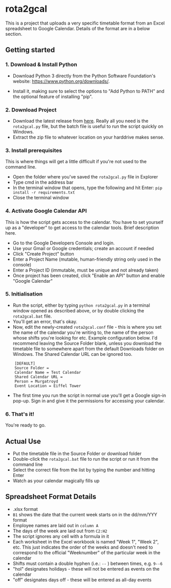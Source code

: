 # rota2gcal
This is a project that uploads a very specific timetable format from an Excel spreadsheet to Google Calendar. Details of the format are in a below section.

## Getting started

### 1. Download & Install Python

+ Download Python 3 directly from the Python Software Foundation's website: https://www.python.org/downloads/.

+ Install it, making sure to select the options to "Add Python to PATH" and the optional feature of installing "pip".

### 2. Download Project

+ Download the latest release from [here](https://github.com/nocalla/rota2gcal/releases). Really all you need is the `rota2gcal.py` file, but the batch file is useful to run the script quickly on Windows.
+ Extract the zip file to whatever location on your harddrive makes sense.

### 3. Install prerequisites

This is where things will get a little difficult if you're not used to the command line.
+ Open the folder where you've saved the `rota2gcal.py` file in Explorer
+ Type cmd in the address bar
+ In the terminal window that opens, type the following and hit Enter:
`pip install -r requirements.txt`
+ Close the terminal window

### 4. Activate Google Calendar API

This is how the script gets access to the calendar. You have to set yourself up as a "developer" to get access to the calendar tools. Brief description here.
+ Go to the Google Developers Console and login.
+ Use your Gmail or Google credentials; create an account if needed
+ Click "Create Project" button
+ Enter a Project Name (mutable, human-friendly string only used in the console)
+ Enter a Project ID (immutable, must be unique and not already taken)
+ Once project has been created, click "Enable an API" button and enable "Google Calendar"

### 5. Initialisation

+ Run the script, either by typing `python rota2gcal.py` in a terminal window opened as described above, or by double clicking the `rota2gcal.bat` file.
+ You'll get an error, that's okay.
+ Now, edit the newly-created `rota2gcal.conf` file - this is where you set the name of the calendar you're writing to, the name of the person whose shifts you're looking for etc. Example configuration below. I'd recommend leaving the Source Folder blank, unless you download the timetable file to somewhere apart from the default Downloads folder on Windows. The Shared Calendar URL can be ignored too.
```
    [DEFAULT]
    Source Folder =
    Calendar Name = Test Calendar
    Shared Calendar URL =
    Person = Murgatroyd
    Event Location = Eiffel Tower
```
+ The first time you run the script in normal use you'll get a Google sign-in pop-up. Sign in and give it the permissions for accessing your calendar.

### 6. That's it!

You're ready to go.

## Actual Use
+ Put the timetable file in the Source Folder or download folder
+ Double-click the `rota2gcal.bat` file to run the script or run it from the command line
+ Select the correct file from the list by typing the number and hitting Enter
+ Watch as your calendar magically fills up

## Spreadsheet Format Details
+ .xlsx format
+ `B1` shows the date that the current week starts on in the dd/mm/YYY format
+ Employee names are laid out in `column A`
+ The days of the week are laid out from `C2:H2`
+ The script ignores any cell with a formula in it
+ Each worksheet in the Excel workbook is named "Week 1", "Week 2", etc. This just indicates the order of the weeks and doesn't need to correspond to the official "Weeknumber" of the particular week in the calendar
+ Shifts must contain a double hyphen (i.e.: `--` ) between times, e.g. `9--6`
+ "hol" designates holidays - these will not be entered as events on the calendar
+ "off" designates days off - these will be entered as all-day events
